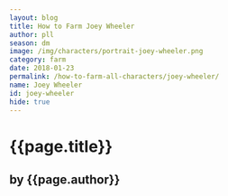 ```yaml
---
layout: blog
title: How to Farm Joey Wheeler
author: pll
season: dm
image: /img/characters/portrait-joey-wheeler.png
category: farm
date: 2018-01-23
permalink: /how-to-farm-all-characters/joey-wheeler/
name: Joey Wheeler
id: joey-wheeler
hide: true
---
```


# {{page.title}}
## by {{page.author}}